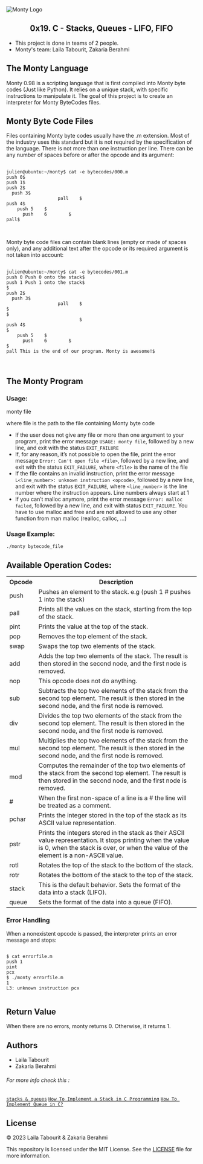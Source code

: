 
<img src="https://camo.githubusercontent.com/b32fc84889b63b30d73d84553419e4190d552be0e75b28f106478bb3c1859798/68747470733a2f2f7777772e6765656b73756c74642e636f6d2f77702d636f6e74656e742f75706c6f6164732f323032302f30352f4d6f6e74792d537461636b732d5175657565732e6a7067" alt="Monty Logo">
  <h2 align="center">0x19. C - Stacks, Queues - LIFO, FIFO</h2>
  <ul>
    <li>This project is done in teams of 2 people.</li>
    <li>Monty's team: Laila Tabourit, Zakaria Berahmi</li>
  </ul>
  
  <h2>The Monty Language</h2>
  <p>Monty 0.98 is a scripting language that is first compiled into Monty byte codes (Just like Python). It relies on a unique stack, with specific instructions to manipulate it. The goal of this project is to create an interpreter for Monty ByteCodes files.</p>
  
  <h2>Monty Byte Code Files</h2>
  <p>Files containing Monty byte codes usually have the .m extension. Most of the industry uses this standard but it is not required by the specification of the language. There is not more than one instruction per line. There can be any number of spaces before or after the opcode and its argument:</p>
  
  <pre>
    <code>
julien@ubuntu:~/monty$ cat -e bytecodes/000.m
push 0$
push 1$
push 2$
  push 3$
                   pall    $
push 4$
    push 5    $
      push    6        $
pall$
    </code>
  </pre>
  
  <p>Monty byte code files can contain blank lines (empty or made of spaces only), and any additional text after the opcode or its required argument is not taken into account:</p>
  
  <pre>
    <code>
julien@ubuntu:~/monty$ cat -e bytecodes/001.m
push 0 Push 0 onto the stack$
push 1 Push 1 onto the stack$
$
push 2$
  push 3$
                   pall    $
$
$
                           $
push 4$
$
    push 5    $
      push    6        $
$
pall This is the end of our program. Monty is awesome!$
    </code>
  </pre>
  
  <h2>The Monty Program</h2>
  <h3>Usage:</h3>
  <p>monty file</p>
  <p>where file is the path to the file containing Monty byte code</p>
  <ul>
    <li>If the user does not give any file or more than one argument to your program, print the error message <code>USAGE: monty file</code>, followed by a new line, and exit with the status <code>EXIT_FAILURE</code></li>
    <li>If, for any reason, it’s not possible to open the file, print the error message <code>Error: Can't open file &lt;file&gt;</code>, followed by a new line, and exit with the status <code>EXIT_FAILURE</code>, where <code>&lt;file&gt;</code> is the name of the file</li>
    <li>If the file contains an invalid instruction, print the error message <code>L&lt;line_number&gt;: unknown instruction &lt;opcode&gt;</code>, followed by a new line, and exit with the status <code>EXIT_FAILURE</code>, where <code>&lt;line_number&gt;</code> is the line number where the instruction appears. Line numbers always start at 1</li>
    <li>If you can’t malloc anymore, print the error message <code>Error: malloc failed</code>, followed by a new line, and exit with status <code>EXIT_FAILURE</code>. You have to use malloc and free and are not allowed to use any other function from man malloc (realloc, calloc, …)</li>
  </ul>
  
  <h3>Usage Example:</h3>
  <pre><code>./monty bytecode_file</code></pre>
  
  <h2>Available Operation Codes:</h2>
  <table>
    <tr>
      <th>Opcode</th>
      <th>Description</th>
    </tr>
    <tr>
      <td>push</td>
      <td>Pushes an element to the stack. e.g (push 1 # pushes 1 into the stack)</td>
    </tr>
    <tr>
      <td>pall</td>
      <td>Prints all the values on the stack, starting from the top of the stack.</td>
    </tr>
    <tr>
      <td>pint</td>
      <td>Prints the value at the top of the stack.</td>
    </tr>
    <tr>
      <td>pop</td>
      <td>Removes the top element of the stack.</td>
    </tr>
    <tr>
      <td>swap</td>
      <td>Swaps the top two elements of the stack.</td>
    </tr>
    <tr>
      <td>add</td>
      <td>Adds the top two elements of the stack. The result is then stored in the second node, and the first node is removed.</td>
    </tr>
    <tr>
      <td>nop</td>
      <td>This opcode does not do anything.</td>
    </tr>
    <tr>
      <td>sub</td>
      <td>Subtracts the top two elements of the stack from the second top element. The result is then stored in the second node, and the first node is removed.</td>
    </tr>
    <tr>
      <td>div</td>
      <td>Divides the top two elements of the stack from the second top element. The result is then stored in the second node, and the first node is removed.</td>
    </tr>
    <tr>
      <td>mul</td>
      <td>Multiplies the top two elements of the stack from the second top element. The result is then stored in the second node, and the first node is removed.</td>
    </tr>
    <tr>
      <td>mod</td>
      <td>Computes the remainder of the top two elements of the stack from the second top element. The result is then stored in the second node, and the first node is removed.</td>
    </tr>
    <tr>
      <td>#</td>
      <td>When the first non-space of a line is a # the line will be treated as a comment.</td>
    </tr>
    <tr>
      <td>pchar</td>
      <td>Prints the integer stored in the top of the stack as its ASCII value representation.</td>
    </tr>
    <tr>
      <td>pstr</td>
      <td>Prints the integers stored in the stack as their ASCII value representation. It stops printing when the value is 0, when the stack is over, or when the value of the element is a non-ASCII value.</td>
    </tr>
    <tr>
      <td>rotl</td>
      <td>Rotates the top of the stack to the bottom of the stack.</td>
    </tr>
    <tr>
      <td>rotr</td>
      <td>Rotates the bottom of the stack to the top of the stack.</td>
    </tr>
    <tr>
      <td>stack</td>
      <td>This is the default behavior. Sets the format of the data into a stack (LIFO).</td>
    </tr>
    <tr>
      <td>queue</td>
      <td>Sets the format of the data into a queue (FIFO).</td>
    </tr>
  </table>
  
  <h3>Error Handling</h3>
  <p>When a nonexistent opcode is passed, the interpreter prints an error message and stops:</p>
  
  <pre><code>
$ cat errorfile.m
push 1
pint
pcx
$ ./monty errorfile.m
1
L3: unknown instruction pcx
  </code></pre>
  
  <h2>Return Value</h2>
  <p>When there are no errors, monty returns 0. Otherwise, it returns 1.</p>
  
  <h2>Authors</h2>
  <ul>
    <li>Laila Tabourit</li>
    <li>Zakaria Berahmi</li>
  </ul>
<h6>For more info check this : </h6>
<code><a href="https://www.scaler.com/topics/application-of-linked-list/](https://data-flair.training/blogs/stacks-and-queues-in-c/)https://data-flair.training/blogs/stacks-and-queues-in-c/">stacks & queues</a></code>
<code><a href="https://www.scaler.com/topics/application-of-linked-list/](https://www.digitalocean.com/community/tutorials/stack-in-c)">How To Implement a Stack in C Programming</a></code>
<code><a href="https://www.scaler.com/topics/application-of-linked-list/](https://data-flair.training/blogs/stacks-and-queues-in-c/)https://data-flair.training/blogs/stacks-and-queues-in-c/](https://www.edureka.co/blog/queue-in-c/)">How To Implement Queue in C?</a></code>

  <p> 
  <h2 id="license">License</h2>
  <p>&copy; 2023 Laila Tabourit & Zakaria Berahmi</p>
    This repository is licensed under the MIT License. See the <a href="LICENSE">LICENSE</a> file for more information.
  </p>  
